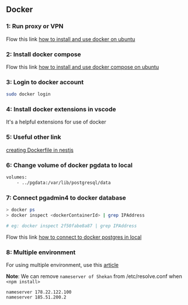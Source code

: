 ## Docker

### 1: Run proxy or VPN
Flow this link [how to install and use docker on ubuntu](https://www.digitalocean.com/community/tutorials/how-to-install-and-use-docker-on-ubuntu-20-04)


### 2: Install docker compose
Flow this link [how to install and use docker compose on ubuntu](https://www.digitalocean.com/community/tutorials/how-to-install-and-use-docker-compose-on-ubuntu-20-04)


### 3: Login to docker account 
```bash
sudo docker login
```

### 4: Install docker extensions in vscode
It's a helpful extensions for use of docker

### 5: Useful other link
 
[creating Dockerfile in nestjs](https://tushar-chy.medium.com/a-simple-todo-application-with-nestjs-typeorm-postgresql-swagger-pgadmin4-jwt-and-docker-caa2742a4295)


### 6: Change volume of docker pgdata to local 
```bash
volumes:
    - ../pgdata:/var/lib/postgresql/data
```

### 7: Connect pgadmin4 to docker database
```bash
> docker ps
> docker inspect <dockerContainerId> | grep IPAddress

# eg: docker inspect 2f50fabe8a87 | grep IPAddress
```
Flow this link [how to connect to docker postgres in local](https://stackoverflow.com/questions/25540711/docker-postgres-pgadmin-local-connection)


### 8: Multiple environment
For using multiple environment, use this [article](https://dev.to/erezhod/setting-up-a-nestjs-project-with-docker-for-back-end-development-30lg)


**Note**: We can remove `nameserver of Shekan` from /etc/resolve.conf when `<npm install>`
```
nameserver 178.22.122.100
nameserver 185.51.200.2
```